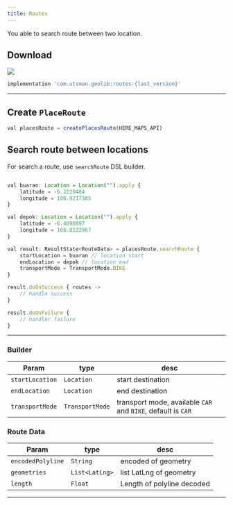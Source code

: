 ```yaml
---
title: Routes
---
```

You able to search route between two location.

## Download
![](https://artifactory-badge.herokuapp.com/artifactory?url=https://utsmannn.jfrog.io/artifactory/android/com/utsman/geolib/location/)
```jsx
implementation 'com.utsman.geolib:routes:{last_version}'
```
---

## Create `PlaceRoute`
```jsx
val placesRoute = createPlacesRoute(HERE_MAPS_API)
```

## Search route between locations
For search a route, use `searchRoute` DSL builder.
```jsx

val buaran: Location = Location("").apply {
    latitude = -6.2220484
    longitude = 106.9217385
}

val depok: Location = Location("").apply {
    latitude = -6.4090897
    longitude = 106.8122967
}

val result: ResultState<RouteData> = placesRoute.searchRoute {
    startLocation = buaran // location start
    endLocation = depok // location end
    transportMode = TransportMode.BIKE
}

result.doOnSuccess { routes ->
    // handle success
}

result.doOnFailure {
    // handler failure
}

```
---

### Builder
|Param|type|desc|
|---|---|---|
|`startLocation`|`Location`|start destination|
|`endLocation`|`Location`|end destination|
|`transportMode`|`TransportMode`|transport mode, available `CAR` and `BIKE`, default is `CAR`|

### Route Data
|Param|type|desc|
|---|---|---|
|`encodedPolyline`|`String`|encoded of geometry|
|`geometries`|`List<LatLng>`|list LatLng of geometry|
|`length`|`Float`|Length of polyline decoded|

---